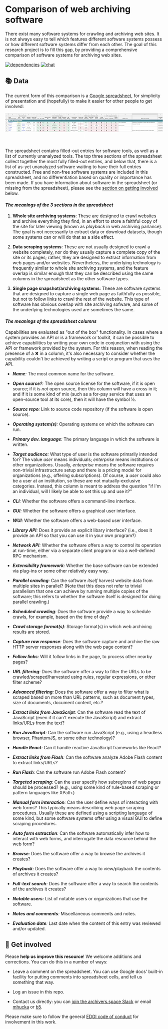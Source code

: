 Comparison of web archiving software
====================================

There exist many software systems for crawling and archiving web sites.  It is not always easy to tell which features different software systems possess or how different software systems differ from each other.  The goal of this research project is to fill this gap, by providing a comprehensive comparison of software systems for archiving web sites.

[![dependencies](https://img.shields.io/badge/dependencies-none-brightgreen.svg?style=flat-square)](http://shields.io)
[![chat](https://img.shields.io/badge/chat-Slack-yellow.svg?style=flat-square)](https://archivers-slack.herokuapp.com)

📚 Data
--------

The current form of this comparison is a [Google spreadsheet](https://docs.google.com/spreadsheets/d/1FqxwaZnIhhQ7jDCC-W64NMRf5rDeh2Shx3u01MsBmTQ/edit#gid=0), for simplicity of presentation and (hopefully) to make it easier for other people to get involved:

<div align="center">
<a href="https://docs.google.com/spreadsheets/d/1FqxwaZnIhhQ7jDCC-W64NMRf5rDeh2Shx3u01MsBmTQ/edit#gid=0"><img src=".graphics/spreadsheet-image-v2.png"></a>
<img src=".graphics/spacer.gif"/>
<br><br>
</div>

The spreadsheet contains filled-out entries for software tools, as well as a list of currently unanalyzed tools.  The top three sections of the spreadsheet collect together the most fully filled-out entries, and below that, there is a list of as-yet unanalyzed software waiting to have their full entries constructed.  Free and non-free software systems are included in this spreadsheet, and no differentiation based on quality or importance has been made.   If you have information about software in the spreadsheet (or missing from the spreadsheet), please see the <a href="#-get-involved">section on getting involved</a> below.

#### _The meanings of the 3 sections in the spreadsheet_

1. **Whole site archiving systems**: These are designed to crawl websites and archive everything they find, in an effort to store a faithful copy of the site for later viewing (known as _playback_ in web archiving parlance).  The goal is not necessarily to extract data or download datasets, though some systems can or will do that as a side effect.

2. **Data scraping systems**: These are not usually designed to crawl a website completely, nor do they usually capture a complete copy of the site or its pages; rather, they are designed to extract information from web pages and/or websites.  Nevertheless, the underlying technology is frequently similar to whole site archiving systems, and the feature overlap is similar enough that they can be described using the same columns in the spreadsheet as the other software types.

3. **Single page snapshot/archiving systems**: These are software systems that are designed to capture a single web page as faithfully as possible, but not to follow links to crawl the rest of the website.  This type of software has obvious overlap with site archiving sofware, and some of the underlying technologies used are sometimes the same.

#### _The meanings of the spreadsheet columns_

Capabilities are evaluated as "out of the box" functionality. In cases where a system provides an API or is a framework or toolkit, it can be possible to achieve capabilities by writing your own code in conjunction with using the API or framework provided by the system. For this reason, when reading the presence of a ✖ in a column, it's also necessary to consider whether the capability couldn't be achieved by writing a script or program that uses the API.

* _**Name**:_ The most common name for the software.

* _**Open source?**:_ The open source license for the software, if it is open source; if it is _not_ open source, then this column will have a cross in it; and if it is some kind of mix (such as a for-pay service that uses an open-source tool at its core), then it will have the symbol &frac12;.

* _**Source repo**:_ Link to source code repository (if the software is open source).

* _**Operating system(s)**:_ Operating systems on which the software can run.

* _**Primary dev. language**:_ The primary language in which the software is written.

* _**Target audience**:_ What type of user is the software primarily intended for? The value _user_ means individuals; _enterprise_ means institutions or other organizations. Usually, _enterprise_ means the software requires non-trivial infrastructure setup and there is a pricing model for organizations (e.g., offering subscriptions). Of course, a _user_ could also be a user at an institution, so these are not mutually-exclusive categories. Instead, this column is meant to address the question "if I'm an individual, will I likely be able to set this up and use it?"

* _**CLI**:_ Whether the software offers a command-line interface.

* _**GUI**:_ Whether the software offers a graphical user interface.

* _**WUI**:_ Whether the software offers a web-based user interface.

* _**Library API**:_ Does it provide an explicit libary interface? (i.e., does it provide an API so that you can use it in your own program?)

* _**Network API**:_ Whether the software offers a way to control its operation at run-time, either via a separate client program or via a well-defined RPC mechanism.

* _**Extensibility framework**:_ Whether the base software can be extended via plug-ins or some other relatively easy way.

* _**Parallel crawling**:_ Can the software _itself_ harvest website data from multiple sites in parallel?  (Note that this does not refer to trivial parallelism that one can achieve by running multiple copies of the software; this refers to whether the software itself is designed for doing parallel crawling.)

* _**Scheduled crawling**:_ Does the software provide a way to schedule crawls, for example, based on the time of day?

* _**Crawl storage format(s)**:_ Storage format(s) in which web archiving results are stored. 

* _**Capture raw response**:_ Does the software capture and archive the raw HTTP server responses along with the web page content?

* _**Follow links**:_ Will it follow links in the page, to process other nearby pages?

* _**URL filtering**:_ Does the software offer a way to filter the URLs to be crawled/scraped/harvested using rules, regular expressions, or other filter scheme?

* _**Advanced filtering**:_ Does the software offer a way to filter what is scraped based on more than URL patterns, such as document types, size of documents, document content, etc.?

* _**Extract links from JavaScript**:_ Can the software read the text of JavaScript (even if it can't execute the JavaScript) and extract links/URLs from the text?

* _**Run JavaScript**:_ Can the software run JavaScript (e.g., using a headless browser, PhantomJS, or some other technology)?

* _**Handle React**:_ Can it handle reactive JavaScript frameworks like React?

* _**Extract links from Flash**:_ Can the software analyze Adobe Flash content to extract links/URLs?

* _**Run Flash**:_ Can the software run Adobe Flash content?

* _**Targeted scraping**:_ Can the user specify how subregions of web pages should be processed? (e.g., using some kind of rule-based scraping or pattern languages like XPath.)

* _**Manual form interaction**:_ Can the user define ways of interacting with web forms? This typically means describing web page scraping procedures. Usually these are defined using a scripting language of some kind, but some software systems offer using a visual GUI to define scraping procedures.

* _**Auto form extraction**:_ Can the software automatically infer how to interact with web forms, and interrogate the data resource behind the web form?

* _**Browse**:_ Does the software offer a way to browse the archives it creates?

* _**Playback**:_ Does the software offer a way to view/playback the contents of archives it creates?

* _**Full-text search**:_ Does the software offer a way to search the contents of the archives it creates?

* _**Notable users**:_ List of notable users or organizations that use the software.

* _**Notes and comments**:_ Miscellaneous comments and notes.

* _**Evaluation date**:_ Last date when the content of this entry was reviewed and/or updated.


👋 Get involved
----------------

Please **help us improve this resource**!  We welcome additions and corrections.  You can do this in a number of ways:

* Leave a comment on the spreadsheet.  You can use Google docs' built-in facility for putting comments into spreadsheet cells, and tell us something that way.

* Log an issue in this repo.

* Contact us directly: you can [join the archivers.space Slack](https://github.com/edgi-govdata-archiving/archivers.space) or email [mhucka](https://github.com/mhucka) or [b5](https://github.com/b5).

Please make sure to follow the general [EDGI code of conduct](https://github.com/edgi-govdata-archiving/overview/blob/master/CONDUCT.md) for involvement in this work.

